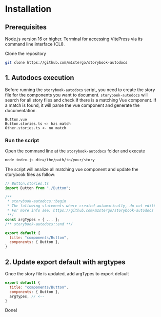# Installation

## Prerequisites
Node.js version 16 or higher.
Terminal for accessing VitePress via its command line interface (CLI).

Clone the repository
```bash
git clone https://github.com/m1stergo/storybook-autodocs
```

## 1. Autodocs execution
Before running the `storybook-autodocs` script, you need to create the story file for the components you want to document.
`storybook-autodocs` will search for all story files and check if there is a matching Vue component. If a match is found, it will parse the vue component and generate the documentation.

```
Button.vue
Button.stories.ts <- has match
Other.stories.ts <- no match
```

### Run the script
Open the command line at the `storybook-autodocs` folder and execute
```bash
node index.js dir=/the/path/to/your/story
```

The script will analize all matching vue component and update the storybook files as follow:

```javascript
// Button.stories.ts
import Button from "./Button";

/**
 * storybook-autodocs::begin
 * The following statements where created automatically, do not edit!
 * For more info see: https://github.com/m1stergo/storybook-autodocs
 **/
const argTypes = { ... };
/** storybook-autodocs::end **/

export default {
  title: "components/Button",
  components: { Button },
}
```

## 2. Update export default with argtypes
Once the story file is updated, add argTypes to export default
```javascript
export default {
  title: "components/Button",
  components: { Button },
  argTypes, // <--
}
```

Done!
